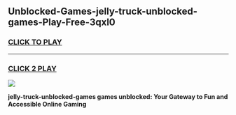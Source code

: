 
## Unblocked-Games-jelly-truck-unblocked-games-Play-Free-3qxl0
<h3>
<a href="https://premium76.site?title=jelly-truck-unblocked-games&ref=12A">CLICK TO PLAY</a></h3>
<hr>

<h3>
<a href="https://premium76.site?title=jelly-truck-unblocked-games&ref=12A">CLICK 2 PLAY</a>
  
</h3>

<a href="https://premium76.site?title=jelly-truck-unblocked-games&ref=12A"><img src="https://clearcache.store/games.png"></a>


**jelly-truck-unblocked-games games unblocked: Your Gateway to Fun and Accessible Online Gaming**
